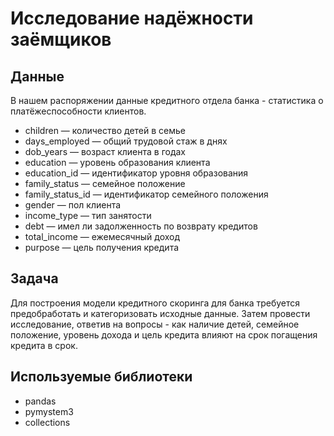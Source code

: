 # Исследование надёжности заёмщиков

## Данные
В нашем распоряжении данные кредитного отдела банка - статистика о платёжеспособности клиентов.

- children — количество детей в семье
- days_employed — общий трудовой стаж в днях
- dob_years — возраст клиента в годах
- education — уровень образования клиента
- education_id — идентификатор уровня образования
- family_status — семейное положение
- family_status_id — идентификатор семейного положения
- gender — пол клиента
- income_type — тип занятости
- debt — имел ли задолженность по возврату кредитов
- total_income — ежемесячный доход
- purpose — цель получения кредита

## Задача
Для построения модели кредитного скоринга для банка требуется предобработать и категоризовать исходные данные. Затем провести исследование, ответив на вопросы - как наличие детей, семейное положение, уровень дохода и цель кредита влияют на срок погащения кредита в срок.

## Используемые библиотеки

- pandas
- pymystem3
- collections
